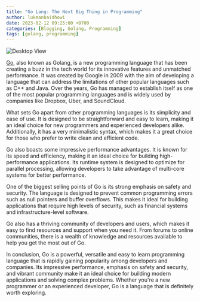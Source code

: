 ```yaml
---
title: "Go Lang: The Next Big Thing in Programming"
author: lukmanbaidhowi
date: 2023-02-12 09:25:00 +0700
categories: [Blogging, Golang, Programming]
tags: [golang, programming]
---
```

![Desktop View](/posts/img/golang-img.png)

[Go](https://go.dev/), also known as Golang, is a new programming language that has been creating a buzz in the tech world for its innovative features and unmatched performance. It was created by Google in 2009 with the aim of developing a language that can address the limitations of other popular languages such as C++ and Java. Over the years, Go has managed to establish itself as one of the most popular programming languages and is widely used by companies like Dropbox, Uber, and SoundCloud.

What sets Go apart from other programming languages is its simplicity and ease of use. It is designed to be straightforward and easy to learn, making it an ideal choice for new programmers and experienced developers alike. Additionally, it has a very minimalistic syntax, which makes it a great choice for those who prefer to write clean and efficient code.

Go also boasts some impressive performance advantages. It is known for its speed and efficiency, making it an ideal choice for building high-performance applications. Its runtime system is designed to optimize for parallel processing, allowing developers to take advantage of multi-core systems for better performance.

One of the biggest selling points of Go is its strong emphasis on safety and security. The language is designed to prevent common programming errors such as null pointers and buffer overflows. This makes it ideal for building applications that require high levels of security, such as financial systems and infrastructure-level software.

Go also has a thriving community of developers and users, which makes it easy to find resources and support when you need it. From forums to online communities, there is a wealth of knowledge and resources available to help you get the most out of Go.

In conclusion, Go is a powerful, versatile and easy to learn programming language that is rapidly gaining popularity among developers and companies. Its impressive performance, emphasis on safety and security, and vibrant community make it an ideal choice for building modern applications and solving complex problems. Whether you're a new programmer or an experienced developer, Go is a language that is definitely worth exploring.